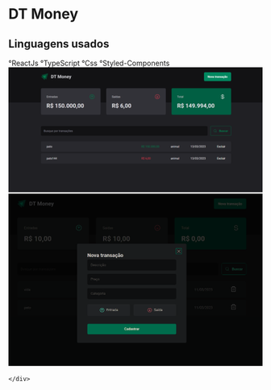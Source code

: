 <!DOCTYPE html>
<html lang="en">
<head>
    <meta charset="UTF-8">
    <meta http-equiv="X-UA-Compatible" content="IE=edge">
    <meta name="viewport" content="width=device-width, initial-scale=1.0">
    <title>Document</title>
</head>
<body>
    <div>
        <h1>DT Money</h1>
        <h2>Linguagens usados</h2>
        °ReactJs
        °TypeScript
        °Css
        °Styled-Components
        <div>
            <img src="./public/main-page.png" alt="">
            <img src="./public/modal-create-new-transaction.png" alt="">
        </div>

    </div>
</body>
</html>